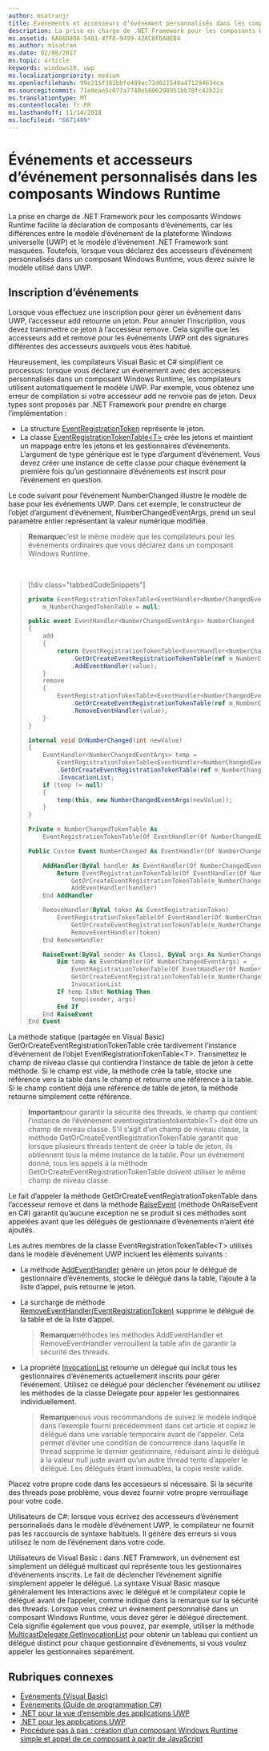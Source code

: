 ```yaml
---
author: msatranjr
title: Événements et accesseurs d’événement personnalisés dans les composants Windows Runtime
description: La prise en charge de .NET Framework pour les composants Windows Runtime facilite la déclaration de composants d’événements, car les différences entre le modèle d’événement de la plateforme UWP et le modèle d’événement .NET Framework sont masquées.
ms.assetid: 6A66D80A-5481-47F8-9499-42AC8FDA0EB4
ms.author: misatran
ms.date: 02/08/2017
ms.topic: article
keywords: windows10, uwp
ms.localizationpriority: medium
ms.openlocfilehash: 99e215f382bbfe409ac72d021540a471294634ca
ms.sourcegitcommit: 71e8eae5c077a7740e5606298951bb78fc42b22c
ms.translationtype: MT
ms.contentlocale: fr-FR
ms.lasthandoff: 11/14/2018
ms.locfileid: "6671409"
---
```

# <a name="custom-events-and-event-accessors-in-windows-runtime-components"></a>Événements et accesseurs d’événement personnalisés dans les composants Windows Runtime



La prise en charge de .NET Framework pour les composants Windows Runtime facilite la déclaration de composants d’événements, car les différences entre le modèle d’événement de la plateforme Windows universelle (UWP) et le modèle d’événement .NET Framework sont masquées. Toutefois, lorsque vous déclarez des accesseurs d’événement personnalisés dans un composant Windows Runtime, vous devez suivre le modèle utilisé dans UWP.

## <a name="registering-events"></a>Inscription d’événements


Lorsque vous effectuez une inscription pour gérer un événement dans UWP, l’accesseur add retourne un jeton. Pour annuler l’inscription, vous devez transmettre ce jeton à l’accesseur remove. Cela signifie que les accesseurs add et remove pour les événements UWP ont des signatures différentes des accesseurs auxquels vous êtes habitué.

Heureusement, les compilateurs Visual Basic et C# simplifient ce processus: lorsque vous déclarez un événement avec des accesseurs personnalisés dans un composant Windows Runtime, les compilateurs utilisent automatiquement le modèle UWP. Par exemple, vous obtenez une erreur de compilation si votre accesseur add ne renvoie pas de jeton. Deux types sont proposés par .NET Framework pour prendre en charge l’implémentation :

-   La structure [EventRegistrationToken](https://msdn.microsoft.com/library/windows/apps/windows.foundation.eventregistrationtoken.aspx) représente le jeton.
-   La classe [EventRegistrationTokenTable&lt;T&gt;](https://msdn.microsoft.com/library/hh138412.aspx) crée les jetons et maintient un mappage entre les jetons et les gestionnaires d’événements. L’argument de type générique est le type d’argument d’événement. Vous devez créer une instance de cette classe pour chaque événement la première fois qu’un gestionnaire d’événements est inscrit pour l’événement en question.

Le code suivant pour l’événement NumberChanged illustre le modèle de base pour les événements UWP. Dans cet exemple, le constructeur de l’objet d’argument d’événement, NumberChangedEventArgs, prend un seul paramètre entier représentant la valeur numérique modifiée.

> **Remarque**c’est le même modèle que les compilateurs pour les événements ordinaires que vous déclarez dans un composant Windows Runtime.

 
> [!div class="tabbedCodeSnippets"]
> ```csharp
> private EventRegistrationTokenTable<EventHandler<NumberChangedEventArgs>>
>     m_NumberChangedTokenTable = null;
>
> public event EventHandler<NumberChangedEventArgs> NumberChanged
> {
>     add
>     {
>         return EventRegistrationTokenTable<EventHandler<NumberChangedEventArgs>>
>             .GetOrCreateEventRegistrationTokenTable(ref m_NumberChangedTokenTable)
>             .AddEventHandler(value);
>     }
>     remove
>     {
>         EventRegistrationTokenTable<EventHandler<NumberChangedEventArgs>>
>             .GetOrCreateEventRegistrationTokenTable(ref m_NumberChangedTokenTable)
>             .RemoveEventHandler(value);
>     }
> }
>
> internal void OnNumberChanged(int newValue)
> {
>     EventHandler<NumberChangedEventArgs> temp =
>         EventRegistrationTokenTable<EventHandler<NumberChangedEventArgs>>
>         .GetOrCreateEventRegistrationTokenTable(ref m_NumberChangedTokenTable)
>         .InvocationList;
>     if (temp != null)
>     {
>         temp(this, new NumberChangedEventArgs(newValue));
>     }
> }
> ```
> ```vb
> Private m_NumberChangedTokenTable As  _
>     EventRegistrationTokenTable(Of EventHandler(Of NumberChangedEventArgs))
>
> Public Custom Event NumberChanged As EventHandler(Of NumberChangedEventArgs)
>
>     AddHandler(ByVal handler As EventHandler(Of NumberChangedEventArgs))
>         Return EventRegistrationTokenTable(Of EventHandler(Of NumberChangedEventArgs)).
>             GetOrCreateEventRegistrationTokenTable(m_NumberChangedTokenTable).
>             AddEventHandler(handler)
>     End AddHandler
>
>     RemoveHandler(ByVal token As EventRegistrationToken)
>         EventRegistrationTokenTable(Of EventHandler(Of NumberChangedEventArgs)).
>             GetOrCreateEventRegistrationTokenTable(m_NumberChangedTokenTable).
>             RemoveEventHandler(token)
>     End RemoveHandler
>
>     RaiseEvent(ByVal sender As Class1, ByVal args As NumberChangedEventArgs)
>         Dim temp As EventHandler(Of NumberChangedEventArgs) = _
>             EventRegistrationTokenTable(Of EventHandler(Of NumberChangedEventArgs)).
>             GetOrCreateEventRegistrationTokenTable(m_NumberChangedTokenTable).
>             InvocationList
>         If temp IsNot Nothing Then
>             temp(sender, args)
>         End If
>     End RaiseEvent
> End Event
> ```

La méthode statique (partagée en Visual Basic) GetOrCreateEventRegistrationTokenTable crée tardivement l’instance d’événement de l’objet EventRegistrationTokenTable&lt;T&gt;. Transmettez le champ de niveau classe qui contiendra l’instance de table de jeton à cette méthode. Si le champ est vide, la méthode crée la table, stocke une référence vers la table dans le champ et retourne une référence à la table. Si le champ contient déjà une référence de table de jeton, la méthode retourne simplement cette référence.

> **Important**pour garantir la sécurité des threads, le champ qui contient l’instance de l’événement eventregistrationtokentable&lt;T&gt; doit être un champ de niveau classe. S’il s’agit d’un champ de niveau classe, la méthode GetOrCreateEventRegistrationTokenTable garantit que lorsque plusieurs threads tentent de créer la table de jeton, ils obtiennent tous la même instance de la table. Pour un événement donné, tous les appels à la méthode GetOrCreateEventRegistrationTokenTable doivent utiliser le même champ de niveau classe.

Le fait d’appeler la méthode GetOrCreateEventRegistrationTokenTable dans l’accesseur remove et dans la méthode [RaiseEvent](https://msdn.microsoft.com/library/fwd3bwed.aspx) (méthode OnRaiseEvent en C#) garantit qu’aucune exception ne se produit si ces méthodes sont appelées avant que les délégués de gestionnaire d’événements n’aient été ajoutés.

Les autres membres de la classe EventRegistrationTokenTable&lt;T&gt; utilisés dans le modèle d’événement UWP incluent les éléments suivants :

-   La méthode [AddEventHandler](https://msdn.microsoft.com/library/hh138458.aspx) génère un jeton pour le délégué de gestionnaire d’événements, stocke le délégué dans la table, l’ajoute à la liste d’appel, puis retourne le jeton.
-   La surcharge de méthode [RemoveEventHandler(EventRegistrationToken)](https://msdn.microsoft.com/library/hh138425.aspx) supprime le délégué de la table et de la liste d’appel.

    >**Remarque**méthodes les méthodes AddEventHandler et RemoveEventHandler verrouillent la table afin de garantir la sécurité des threads.

-   La propriété [InvocationList](https://msdn.microsoft.com/library/hh138465.aspx) retourne un délégué qui inclut tous les gestionnaires d’événements actuellement inscrits pour gérer l’événement. Utilisez ce délégué pour déclencher l’événement ou utilisez les méthodes de la classe Delegate pour appeler les gestionnaires individuellement.

    >**Remarque**nous vous recommandons de suivez le modèle indiqué dans l’exemple fourni précédemment dans cet article et copiez le délégué dans une variable temporaire avant de l’appeler. Cela permet d’éviter une condition de concurrence dans laquelle le thread supprime le dernier gestionnaire, réduisant ainsi le délégué à la valeur null juste avant qu’un autre thread tente d’appeler le délégué. Les délégués étant immuables, la copie reste valide.

Placez votre propre code dans les accesseurs si nécessaire. Si la sécurité des threads pose problème, vous devez fournir votre propre verrouillage pour votre code.

Utilisateurs de C#: lorsque vous écrivez des accesseurs d’événement personnalisés dans le modèle d’événement UWP, le compilateur ne fournit pas les raccourcis de syntaxe habituels. Il génère des erreurs si vous utilisez le nom de l’événement dans votre code.

Utilisateurs de Visual Basic : dans .NET Framework, un événement est simplement un délégué multicast qui représente tous les gestionnaires d’événements inscrits. Le fait de déclencher l’événement signifie simplement appeler le délégué. La syntaxe Visual Basic masque généralement les interactions avec le délégué et le compilateur copie le délégué avant de l’appeler, comme indiqué dans la remarque sur la sécurité des threads. Lorsque vous créez un événement personnalisé dans un composant Windows Runtime, vous devez gérer le délégué directement. Cela signifie également que vous pouvez, par exemple, utiliser la méthode [MulticastDelegate.GetInvocationList](https://msdn.microsoft.com/library/system.multicastdelegate.getinvocationlist.aspx) pour obtenir un tableau qui contient un délégué distinct pour chaque gestionnaire d’événements, si vous voulez appeler les gestionnaires séparément.

## <a name="related-topics"></a>Rubriques connexes

* [Événements (Visual Basic)](https://msdn.microsoft.com/library/ms172877.aspx)
* [Événements (Guide de programmation C#)](https://msdn.microsoft.com/library/awbftdfh.aspx)
* [.NET pour la vue d’ensemble des applications UWP](https://msdn.microsoft.com/library/windows/apps/xaml/br230302.aspx)
* [.NET pour les applications UWP](https://msdn.microsoft.com/library/windows/apps/xaml/mt185501.aspx)
* [Procédure pas à pas : création d’un composant Windows Runtime simple et appel de ce composant à partir de JavaScript](walkthrough-creating-a-simple-windows-runtime-component-and-calling-it-from-javascript.md)
